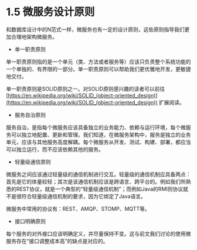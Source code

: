 # 1.5 微服务设计原则

和数据库设计中的N范式一样，微服务也有一定的设计原则，这些原则指导我们更加合理地架构微服务。

* 单一职责原则

单一职责原则指的是一个单元（类、方法或者服务等）应该只负责整个系统功能的一个单独的、有界限的一部分。单一职责原则可以帮助我们更优雅地开发，更敏捷地交付。

单一职责原则是SOLID原则之一。对SOLID原则感兴趣的读者可以前往[https://en.wikipedia.org/wiki/SOLID_(object-oriented_design)](https://en.wikipedia.org/wiki/SOLID_(object-oriented_design)) 扩展阅读。

* 服务自治原则

服务自治，是指每个微服务应该具备独立的业务能力、依赖与运行环境，每个微服务可以独立地配置、更新和管理。我们知道，在微服务架构中，服务是独立的业务单元，应该与其他服务高度解耦。每个微服务从开发、测试、构建、部署，都应当可以独立运行，而不应该依赖其他的服务。

* 轻量级通信原则

微服务之间应该通过轻量级的通信机制进行交互。轻量级的通信机制应具备两点：首先是它的体量较轻；其次是该通信机制应该是跨语言、跨平台的。例如我们所熟悉的REST协议，就是一个典型的“轻量级通信机制”；而例如Java的RMI则协议就不是很符合轻量级通信机制的要求，因为它绑定了Java语言。

微服务中常用的协议有：REST、AMQP、STOMP、MQTT等。

* 接口明确原则

每个服务的对外接口应该明确定义，并尽量保持不变。这与前文我们讨论的使用微服务存在“接口调整成本高”的缺点是对应的。

